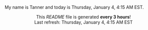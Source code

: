 My name is Tanner and today is Thursday, January 4, 4:15 AM EST.

<p align="center">This <i>README</i> file is generated <b>every 3 hours</b>!</br>Last refresh: Thursday, January 4, 4:15 AM EST<br /></p>
